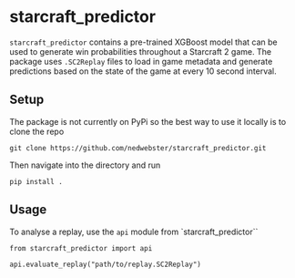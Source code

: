 # starcraft_predictor
`starcraft_predictor` contains a pre-trained XGBoost model that can be used to generate win probabilities throughout a Starcraft 2 game. The package uses `.SC2Replay` files to load in game metadata and generate predictions based on the state of the game at every 10 second interval.


## Setup
The package is not currently on PyPi so the best way to use it locally is to clone the repo

```
git clone https://github.com/nedwebster/starcraft_predictor.git
```

Then navigate into the directory and run 

```
pip install .
```

## Usage

To analyse a replay, use the `api` module from `starcraft_predictor``

```
from starcraft_predictor import api

api.evaluate_replay("path/to/replay.SC2Replay")
```
